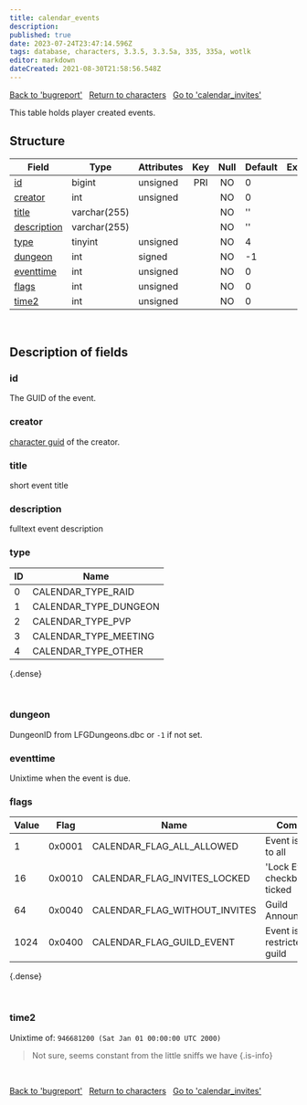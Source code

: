 ```yaml
---
title: calendar_events
description: 
published: true
date: 2023-07-24T23:47:14.596Z
tags: database, characters, 3.3.5, 3.3.5a, 335, 335a, wotlk
editor: markdown
dateCreated: 2021-08-30T21:58:56.548Z
---
```


<a href="https://trinitycore.info/en/database/335/characters/bugreport" class="mt-5 v-btn v-btn--depressed v-btn--flat v-btn--outlined theme--light v-size--default darkblue--text text--lighten-3"><span class="v-btn__content"><i aria-hidden="true" class="v-icon notranslate v-icon--left mdi mdi-arrow-left theme--light"></i><span>Back to 'bugreport'</span></span></a>&nbsp;&nbsp;&nbsp;<a href="https://trinitycore.info/en/database/335/characters/home" class="mt-5 v-btn v-btn--depressed v-btn--flat v-btn--outlined theme--light v-size--default darkblue--text text--lighten-3"><span class="v-btn__content"><i aria-hidden="true" class="v-icon notranslate v-icon--left mdi mdi-home-outline theme--light"></i><span>Return to characters</span></span></a>&nbsp;&nbsp;&nbsp;<a href="https://trinitycore.info/en/database/335/characters/calendar_invites" class="mt-5 v-btn v-btn--depressed v-btn--flat v-btn--outlined theme--light v-size--default darkblue--text text--lighten-3"><span class="v-btn__content"><span>Go to 'calendar_invites'</span><i aria-hidden="true" class="v-icon notranslate v-icon--right mdi mdi-arrow-right theme--light"></i></span></a>

This table holds player created events.

## Structure

| Field | Type | Attributes | Key | Null | Default | Extra | Comment |
| --- | --- | --- | :---: | :---: | --- | --- | --- |
| [id](#id) | bigint | unsigned | PRI | NO | 0 |  |  |
| [creator](#creator) | int | unsigned |  | NO | 0 |  |  |
| [title](#title) | varchar(255) |  |  | NO | '' |  |  |
| [description](#description) | varchar(255) |  |  | NO | '' |  |  |
| [type](#type) | tinyint | unsigned |  | NO | 4 |  |  |
| [dungeon](#dungeon) | int | signed |  | NO | -1 |  |  |
| [eventtime](#eventtime) | int | unsigned |  | NO | 0 |  |  |
| [flags](#flags) | int | unsigned |  | NO | 0 |  |  |
| [time2](#time2) | int | unsigned |  | NO | 0 |  |  |
&nbsp;
## Description of fields

### id
The GUID of the event.
&nbsp;

### creator
[character guid](../characters/characters#guid) of the creator.
&nbsp;

### title
short event title
&nbsp;

### description
fulltext event description
&nbsp;

### type
| ID | Name |
|----|------|
| 0 | CALENDAR_TYPE_RAID |
| 1 | CALENDAR_TYPE_DUNGEON |
| 2 | CALENDAR_TYPE_PVP |
| 3 | CALENDAR_TYPE_MEETING |
| 4 | CALENDAR_TYPE_OTHER |
{.dense}

&nbsp;

### dungeon
DungeonID from LFGDungeons.dbc or `-1` if not set.
&nbsp;

### eventtime
Unixtime when the event is due.
&nbsp;

### flags
| Value | Flag | Name | Comment |
|-------|------|------|---------|
| 1 | 0x0001 | CALENDAR_FLAG_ALL_ALLOWED | Event is open to all |
| 16 | 0x0010 | CALENDAR_FLAG_INVITES_LOCKED | 'Lock Event' checkbox ticked |
| 64 | 0x0040 | CALENDAR_FLAG_WITHOUT_INVITES | Guild Announcement |
| 1024 | 0x0400 | CALENDAR_FLAG_GUILD_EVENT | Event is restricted to guild |
{.dense}

&nbsp;

### time2
Unixtime of: `946681200 (Sat Jan 01 00:00:00 UTC 2000)`

> Not sure, seems constant from the little sniffs we have
{.is-info}


&nbsp;

<a href="https://trinitycore.info/en/database/335/characters/bugreport" class="mt-5 v-btn v-btn--depressed v-btn--flat v-btn--outlined theme--light v-size--default darkblue--text text--lighten-3"><span class="v-btn__content"><i aria-hidden="true" class="v-icon notranslate v-icon--left mdi mdi-arrow-left theme--light"></i><span>Back to 'bugreport'</span></span></a>&nbsp;&nbsp;&nbsp;<a href="https://trinitycore.info/en/database/335/characters/home" class="mt-5 v-btn v-btn--depressed v-btn--flat v-btn--outlined theme--light v-size--default darkblue--text text--lighten-3"><span class="v-btn__content"><i aria-hidden="true" class="v-icon notranslate v-icon--left mdi mdi-home-outline theme--light"></i><span>Return to characters</span></span></a>&nbsp;&nbsp;&nbsp;<a href="https://trinitycore.info/en/database/335/characters/calendar_invites" class="mt-5 v-btn v-btn--depressed v-btn--flat v-btn--outlined theme--light v-size--default darkblue--text text--lighten-3"><span class="v-btn__content"><span>Go to 'calendar_invites'</span><i aria-hidden="true" class="v-icon notranslate v-icon--right mdi mdi-arrow-right theme--light"></i></span></a>
